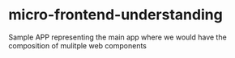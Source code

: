 # micro-frontend-understanding
Sample APP representing the main app where we would have the composition of
mulitple web components